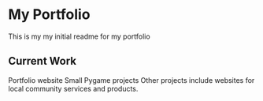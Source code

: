 # My Portfolio
This is my my initial readme for my portfolio

## Current Work
Portfolio website
Small Pygame projects
Other projects include websites for local community services and products.